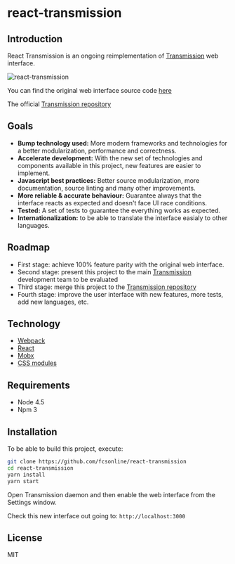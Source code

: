 # react-transmission

## Introduction

React Transmission is an ongoing reimplementation of [Transmission](https://transmissionbt.com) web interface.

![react-transmission](https://cloud.githubusercontent.com/assets/135988/20881507/fe5e60b8-badc-11e6-91b0-8bbe6636056d.png)

You can find the original web interface source code [here](https://github.com/transmission/transmission/blob/master/web/)

The official [Transmission repository](https://github.com/transmission/transmission)

## Goals

- **Bump technology used:** More modern frameworks and technologies for a better modularization, performance and correctness.
- **Accelerate development:** With the new set of technologies and components available in this project, new features are easier to implement.
- **Javascript best practices:** Better source modularization, more documentation, source linting and many other improvements.
- **More reliable & accurate behaviour:** Guarantee always that the interface reacts as expected and doesn't face UI race conditions.
- **Tested:** A set of tests to guarantee the everything works as expected.
- **Internationalization:** to be able to translate the interface easialy to other languages.

## Roadmap

- First stage: achieve 100% feature parity with the original web interface.
- Second stage: present this project to the main [Transmission](https://transmissionbt.com) development team to be evaluated
- Third stage: merge this project to the [Transmission repository](https://github.com/transmission/transmission)
- Fourth stage: improve the user interface with new features, more tests, add new languages, etc.

## Technology

- [Webpack](https://webpack.github.io/)
- [React](https://facebook.github.io/react/)
- [Mobx](https://mobxjs.github.io/mobx/)
- [CSS modules](https://github.com/css-modules/css-modules)

## Requirements

- Node 4.5
- Npm 3

## Installation

To be able to build this project, execute:

```bash
git clone https://github.com/fcsonline/react-transmission
cd react-transmission
yarn install
yarn start
```

Open Transmission daemon and then enable the web interface from the Settings window.

Check this new interface out going to: `http://localhost:3000`

## License

MIT
